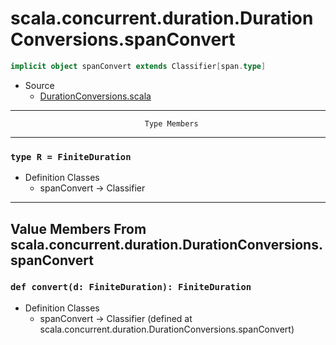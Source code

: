 
#          scala.concurrent.duration.DurationConversions.spanConvert          #

```scala
implicit object spanConvert extends Classifier[span.type]
```

* Source
  * [DurationConversions.scala](https://github.com/scala/scala/tree/6d09a1ba5f/src/library/scala/concurrent/duration/DurationConversions.scala#L1)


--------------------------------------------------------------------------------
                                  Type Members
--------------------------------------------------------------------------------


### `type R = FiniteDuration`                                                ###

* Definition Classes
  * spanConvert → Classifier


--------------------------------------------------------------------------------
  Value Members From scala.concurrent.duration.DurationConversions.spanConvert
--------------------------------------------------------------------------------


### `def convert(d: FiniteDuration): FiniteDuration`                         ###

* Definition Classes
  * spanConvert → Classifier
(defined at scala.concurrent.duration.DurationConversions.spanConvert)
